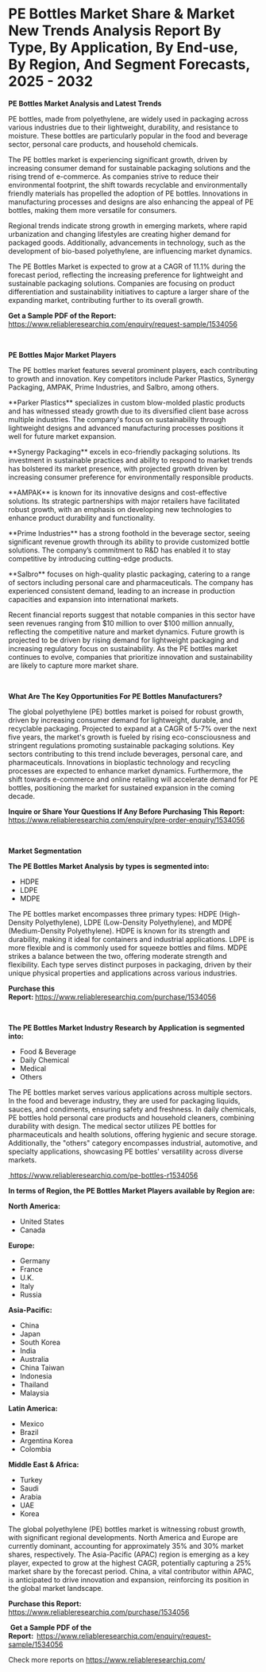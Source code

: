 <p><h1>PE Bottles Market Share & Market New Trends Analysis Report By Type, By Application, By End-use, By Region, And Segment Forecasts, 2025 - 2032</h1></p><p><strong>PE Bottles Market Analysis and Latest Trends</strong></p>
<p><p>PE bottles, made from polyethylene, are widely used in packaging across various industries due to their lightweight, durability, and resistance to moisture. These bottles are particularly popular in the food and beverage sector, personal care products, and household chemicals.</p><p>The PE bottles market is experiencing significant growth, driven by increasing consumer demand for sustainable packaging solutions and the rising trend of e-commerce. As companies strive to reduce their environmental footprint, the shift towards recyclable and environmentally friendly materials has propelled the adoption of PE bottles. Innovations in manufacturing processes and designs are also enhancing the appeal of PE bottles, making them more versatile for consumers.</p><p>Regional trends indicate strong growth in emerging markets, where rapid urbanization and changing lifestyles are creating higher demand for packaged goods. Additionally, advancements in technology, such as the development of bio-based polyethylene, are influencing market dynamics.</p><p>The PE Bottles Market is expected to grow at a CAGR of 11.1% during the forecast period, reflecting the increasing preference for lightweight and sustainable packaging solutions. Companies are focusing on product differentiation and sustainability initiatives to capture a larger share of the expanding market, contributing further to its overall growth.</p></p>
<p><strong>Get a Sample PDF of the Report:&nbsp;</strong> <a href="https://www.reliableresearchiq.com/enquiry/request-sample/1534056?utm_campaign=2456&utm_medium=2&utm_source=Github&utm_content=ia&utm_term=31032025&utm_id=pe-bottles">https://www.reliableresearchiq.com/enquiry/request-sample/1534056</a></p>
<p>&nbsp;</p>
<p><strong>PE Bottles Major Market Players</strong></p>
<p><p>The PE bottles market features several prominent players, each contributing to growth and innovation. Key competitors include Parker Plastics, Synergy Packaging, AMPAK, Prime Industries, and Salbro, among others. </p><p>**Parker Plastics** specializes in custom blow-molded plastic products and has witnessed steady growth due to its diversified client base across multiple industries. The company's focus on sustainability through lightweight designs and advanced manufacturing processes positions it well for future market expansion.</p><p>**Synergy Packaging** excels in eco-friendly packaging solutions. Its investment in sustainable practices and ability to respond to market trends has bolstered its market presence, with projected growth driven by increasing consumer preference for environmentally responsible products.</p><p>**AMPAK** is known for its innovative designs and cost-effective solutions. Its strategic partnerships with major retailers have facilitated robust growth, with an emphasis on developing new technologies to enhance product durability and functionality.</p><p>**Prime Industries** has a strong foothold in the beverage sector, seeing significant revenue growth through its ability to provide customized bottle solutions. The company’s commitment to R&D has enabled it to stay competitive by introducing cutting-edge products.</p><p>**Salbro** focuses on high-quality plastic packaging, catering to a range of sectors including personal care and pharmaceuticals. The company has experienced consistent demand, leading to an increase in production capacities and expansion into international markets.</p><p>Recent financial reports suggest that notable companies in this sector have seen revenues ranging from $10 million to over $100 million annually, reflecting the competitive nature and market dynamics. Future growth is projected to be driven by rising demand for lightweight packaging and increasing regulatory focus on sustainability. As the PE bottles market continues to evolve, companies that prioritize innovation and sustainability are likely to capture more market share.</p></p>
<p>&nbsp;</p>
<p><strong>What Are The Key Opportunities For PE Bottles Manufacturers?</strong></p>
<p><p>The global polyethylene (PE) bottles market is poised for robust growth, driven by increasing consumer demand for lightweight, durable, and recyclable packaging. Projected to expand at a CAGR of 5-7% over the next five years, the market's growth is fueled by rising eco-consciousness and stringent regulations promoting sustainable packaging solutions. Key sectors contributing to this trend include beverages, personal care, and pharmaceuticals. Innovations in bioplastic technology and recycling processes are expected to enhance market dynamics. Furthermore, the shift towards e-commerce and online retailing will accelerate demand for PE bottles, positioning the market for sustained expansion in the coming decade.</p></p>
<p><strong>Inquire or Share Your Questions If Any Before Purchasing This Report:</strong> <a href="https://www.reliableresearchiq.com/enquiry/pre-order-enquiry/1534056?utm_campaign=2456&utm_medium=2&utm_source=Github&utm_content=ia&utm_term=31032025&utm_id=pe-bottles">https://www.reliableresearchiq.com/enquiry/pre-order-enquiry/1534056</a></p>
<p>&nbsp;</p>
<p><strong>Market Segmentation</strong></p>
<p><strong>The PE Bottles Market Analysis by types is segmented into:</strong></p>
<p><ul><li>HDPE</li><li>LDPE</li><li>MDPE</li></ul></p>
<p><p>The PE bottles market encompasses three primary types: HDPE (High-Density Polyethylene), LDPE (Low-Density Polyethylene), and MDPE (Medium-Density Polyethylene). HDPE is known for its strength and durability, making it ideal for containers and industrial applications. LDPE is more flexible and is commonly used for squeeze bottles and films. MDPE strikes a balance between the two, offering moderate strength and flexibility. Each type serves distinct purposes in packaging, driven by their unique physical properties and applications across various industries.</p></p>
<p><strong>Purchase this Report:&nbsp;</strong><a href="https://www.reliableresearchiq.com/purchase/1534056?utm_campaign=2456&utm_medium=2&utm_source=Github&utm_content=ia&utm_term=31032025&utm_id=pe-bottles">https://www.reliableresearchiq.com/purchase/1534056</a></p>
<p>&nbsp;</p>
<p><strong>The PE Bottles Market Industry Research by Application is segmented into:</strong></p>
<p><ul><li>Food & Beverage</li><li>Daily Chemical</li><li>Medical</li><li>Others</li></ul></p>
<p><p>The PE bottles market serves various applications across multiple sectors. In the food and beverage industry, they are used for packaging liquids, sauces, and condiments, ensuring safety and freshness. In daily chemicals, PE bottles hold personal care products and household cleaners, combining durability with design. The medical sector utilizes PE bottles for pharmaceuticals and health solutions, offering hygienic and secure storage. Additionally, the "others" category encompasses industrial, automotive, and specialty applications, showcasing PE bottles' versatility across diverse markets.</p></p>
<p><a href="https://www.reliableresearchiq.com/pe-bottles-r1534056?utm_campaign=2456&utm_medium=2&utm_source=Github&utm_content=ia&utm_term=31032025&utm_id=pe-bottles">&nbsp;https://www.reliableresearchiq.com/pe-bottles-r1534056</a></p>
<p><strong>In terms of Region, the PE Bottles Market Players available by Region are:</strong></p>
<p>
    <p> <strong> North America: </strong>
        <ul>
            <li>United States</li>
            <li>Canada</li>
        </ul>
        </p> 
    <p> <strong> Europe: </strong>
        <ul>
            <li>Germany</li>
            <li>France</li>
            <li>U.K.</li>
            <li>Italy</li>
            <li>Russia</li>
        </ul>
        </p> 
    <p> <strong> Asia-Pacific: </strong>
        <ul>
            <li>China</li>
            <li>Japan</li>
            <li>South Korea</li>
            <li>India</li>
            <li>Australia</li>
            <li>China Taiwan</li>
            <li>Indonesia</li>
            <li>Thailand</li>
            <li>Malaysia</li>
        </ul>
        </p> 
    <p> <strong> Latin America: </strong>
        <ul>
            <li>Mexico</li>
            <li>Brazil</li>
            <li>Argentina Korea</li>
            <li>Colombia</li>
        </ul>
        </p> 
    <p> <strong> Middle East & Africa: </strong>
        <ul>
            <li>Turkey</li>
            <li>Saudi</li>
            <li>Arabia</li>
            <li>UAE</li>
            <li>Korea</li>
        </ul>
    </p>
    </p>
<p><p>The global polyethylene (PE) bottles market is witnessing robust growth, with significant regional developments. North America and Europe are currently dominant, accounting for approximately 35% and 30% market shares, respectively. The Asia-Pacific (APAC) region is emerging as a key player, expected to grow at the highest CAGR, potentially capturing a 25% market share by the forecast period. China, a vital contributor within APAC, is anticipated to drive innovation and expansion, reinforcing its position in the global market landscape.</p></p>
<p><strong>Purchase this Report: </strong><a href="https://www.reliableresearchiq.com/purchase/1534056?utm_campaign=2456&utm_medium=2&utm_source=Github&utm_content=ia&utm_term=31032025&utm_id=pe-bottles">https://www.reliableresearchiq.com/purchase/1534056</a></p>
<p>&nbsp;<strong>Get a Sample PDF of the Report:&nbsp;&nbsp;</strong><a href="https://www.reliableresearchiq.com/enquiry/request-sample/1534056?utm_campaign=2456&utm_medium=2&utm_source=Github&utm_content=ia&utm_term=31032025&utm_id=pe-bottles">https://www.reliableresearchiq.com/enquiry/request-sample/1534056</a></p>
<p><strong></strong></p>
<p>Check more reports on <a href="https://www.reliableresearchiq.com/?utm_campaign=2456&utm_medium=2&utm_source=Github&utm_content=ia&utm_term=31032025&utm_id=pe-bottles">https://www.reliableresearchiq.com/</a></p>